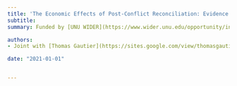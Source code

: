 ```yaml
---
title: 'The Economic Effects of Post-Conflict Reconciliation: Evidence from South Africa'
subtitle:
summary: Funded by [UNU WIDER](https://www.wider.unu.edu/opportunity/institutional-legacies-violent-conflict) and [STEG SGR](https://steg.cepr.org) to travel to South Africa, collect original data and conduct our original survey.

authors:
- Joint with [Thomas Gautier](https://sites.google.com/view/thomasgautier)

date: "2021-01-01"


---
```

